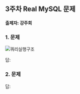 ## 3주차 Real MySQL 문제
#### 출제자: 강주희

### 1. 문제
![쿼리실행구조](https://github.com/KangJuHui/MySQL_8.0_study/assets/40019739/0e78c62f-ae09-4394-bb57-4c57f3157a7e)


답:

### 2. 문제

답:
